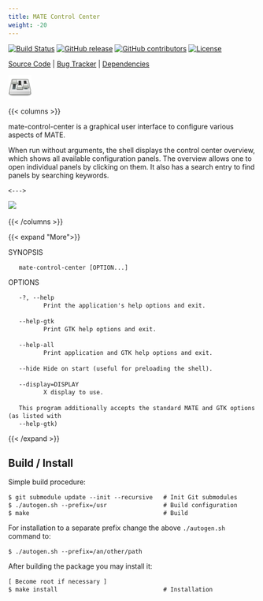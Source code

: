 ```yaml
---
title: MATE Control Center
weight: -20
---
```


<span class="badge-placeholder">[![Build Status](https://travis-ci.org/mate-desktop/mate-control-center.svg?branch=master)](https://travis-ci.org/github/mate-desktop/mate-desktop)</span>
<span class="badge-placeholder">[![GitHub release](https://img.shields.io/github/v/release/mate-desktop/mate-control-center)](https://github.com/mate-desktop/mate-desktop/releases/latest)</span>
<span class="badge-placeholder">[![GitHub contributors](https://img.shields.io/github/contributors/mate-desktop/mate-control-center)](https://github.com/mate-desktop/mate-control-center/graphs/contributors)</span>
<span class="badge-placeholder">[![License](https://img.shields.io/github/license/mate-desktop/mate-control-center)](https://github.com/mate-desktop/mate-control-center/blob/main/LICENSE)</span>

[Source Code](https://github.com/mate-desktop/mate-control-center) | [Bug Tracker](https://github.com/mate-desktop/mate-control-center/issues) | [Dependencies](https://github.com/mate-desktop/mate-control-center/blob/master/.build.yml)

![](https://raw.githubusercontent.com/mate-desktop/mate-icon-theme/master/mate/48x48/categories/preferences-desktop.png)

{{< columns >}}

mate-control-center is a graphical user interface to configure various aspects of MATE.

When run without arguments, the shell displays the control center overview, which shows
all available configuration panels. The overview allows one to open individual panels
by clicking on them. It also has a search entry to find panels by searching keywords.

    <--->

[![](../images/mate-control-center-window.png)](../images/mate-control-center-window.png)

{{< /columns >}}

{{< expand "More">}}

SYNOPSIS

       mate-control-center [OPTION...]

OPTIONS

       -?, --help
              Print the application's help options and exit.

       --help-gtk
              Print GTK help options and exit.

       --help-all
              Print application and GTK help options and exit.

       --hide Hide on start (useful for preloading the shell).

       --display=DISPLAY
              X display to use.

       This program additionally accepts the standard MATE and GTK options (as listed with
       --help-gtk)

{{< /expand >}}

## Build / Install

Simple build procedure:

```
$ git submodule update --init --recursive   # Init Git submodules
$ ./autogen.sh --prefix=/usr                # Build configuration
$ make                                      # Build
```
For installation to a separate prefix change the above `./autogen.sh` command to:

```
$ ./autogen.sh --prefix=/an/other/path
```

After building the package you may install it:

```
[ Become root if necessary ]
$ make install                              # Installation
```

